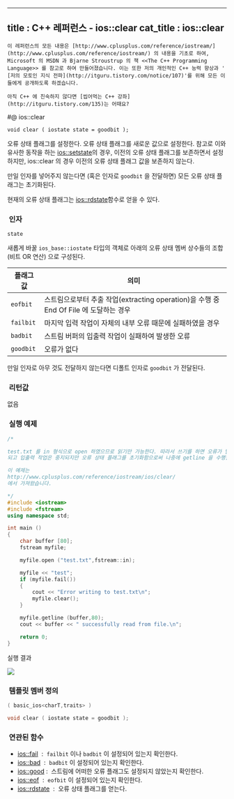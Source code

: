 ----------------
title : C++ 레퍼런스 - ios::clear
cat_title :  ios::clear
--------------



```warning
이 레퍼런스의 모든 내용은 [http://www.cplusplus.com/reference/iostream/](http://www.cplusplus.com/reference/iostream/) 의 내용을 기초로 하여, Microsoft 의 MSDN 과 Bjarne Stroustrup 의 책 <<The C++ Programming Language>> 를 참고로 하여 만들어졌습니다. 이는 또한 저의 개인적인 C++ 능력 향상과 ' [저의 모토인 지식 전파](http://itguru.tistory.com/notice/107)'를 위해 모든 이들에게 공개하도록 하겠습니다.
```

```info
아직 C++ 에 친숙하지 않다면 [씹어먹는 C++ 강좌](http://itguru.tistory.com/135)는 어때요?
```

#@ ios::clear

```info
void clear ( iostate state = goodbit );
```


오류 상태 플래그를 설정한다.
오류 상태 플래그를 새로운 값으로 설정한다. 참고로 이와 유사한 동작을 하는 [ios::setstate](http://itguru.tistory.com/179)의 경우, 이전의 오류 상태 플래그를 보존하면서 설정하지만, ios::clear 의 경우 이전의 오류 상태 플래그 값을 보존하지 않는다.

만일 인자를 넣어주지 않는다면 (혹은 인자로 `goodbit` 을 전달하면) 모든 오류 상태 플래그는 초기화된다.

현재의 오류 상태 플래그는 [ios::rdstate](http://itguru.tistory.com/171)함수로 얻을 수 있다.



###  인자

`state`

새롭게 바꿀 `ios_base::iostate` 타입의 객체로 아래의 오류 상태 멤버 상수들의 조합 (비트 OR 연산) 으로 구성된다.

|플래그 값|의미|
|-------|----|
|`eofbit`|스트림으로부터 추출 작업(extracting operation)을 수행 중 End Of File 에 도달하는 경우|
|`failbit`|마지막 입력 작업이 자체의 내부 오류 때문에 실패하였을 경우|
|`badbit`|스트림 버퍼의 입출력 작업이 실패하여 발생한 오류|
|`goodbit`|오류가 없다|

만일 인자로 아무 것도 전달하지 않는다면 디폴트 인자로 `goodbit` 가 전달된다.




###  리턴값



없음



###  실행 예제




```cpp
/*

test.txt 를 in 형식으로 open 하였으므로 읽기만 가능한다. 따라서 쓰기를 하면 오류가 발생하므로 myfile.fail() 이 true 가
되고 입출력 작업은 중지되지만 오류 상태 플래그를 초기화함으로써 나중에 getline 을 수행할 수 있게 된다.

이 예제는
http://www.cplusplus.com/reference/iostream/ios/clear/
에서 가져왔습니다.

*/
#include <iostream>
#include <fstream>
using namespace std;

int main ()
{
    char buffer [80];
    fstream myfile;

    myfile.open ("test.txt",fstream::in);

    myfile << "test";
    if (myfile.fail())
    {
        cout << "Error writing to test.txt\n";
        myfile.clear();
    }

    myfile.getline (buffer,80);
    cout << buffer << " successfully read from file.\n";

    return 0;
}
```


실행 결과


![](http://img1.daumcdn.net/thumb/R1920x0/?fname=http%3A%2F%2Fcfile22.uf.tistory.com%2Fimage%2F182B374B4F6E75AF1F5F53)




###  템플릿 멤버 정의





```cpp
( basic_ios<charT,traits> )

void clear ( iostate state = goodbit );
```




###  연관된 함수

*  [ios::fail](http://itguru.tistory.com/165)  :  `failbit` 이나 `badbit` 이 설정되어 있는지 확인한다.
*  [ios::bad](http://itguru.tistory.com/166)  :  `badbit` 이 설정되어 있는지 확인한다.
*  [ios::good](http://itguru.tistory.com/164) :  스트림에 어떠한 오류 플래그도 설정되지 않았는지 확인한다.
*  [ios::eof](http://itguru.tistory.com/167)  :  `eofbit` 이 설정되어 있는지 확인한다.
*  [ios::rdstate](http://itguru.tistory.com/171)  :  오류 상태 플래그를 얻는다.
